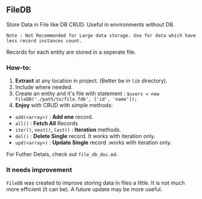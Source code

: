 ## FileDB

Store Data in File like DB CRUD. Useful in environments without DB.

    Note : Not Recommended for Large data storage. Use for data which have less record instances count.

Records for each entity are stored in a seperate file.

### How-to:

  1. **Extract** at any location in project. (Better be in ```lib``` directory).
  2. Include where needed.
  3. Create an entity and it's file with statement : 
    ```
    $users = new FileDB('./path/to/file.fdb', ['id', 'name']);
    ```
  3. **Enjoy** with CRUD with simple methods:

  - ```add(<array>)``` : **Add one** record.
  - ```all()``` : **Fetch All** Records
  - ```iter()```, ```next()```, ```last()``` : **Iteration** methods.
  - ```del()``` : **Delete Single** record. It works with iteration only.
  - ```upd(<array>)``` : **Update Single** record .works with iteration only.

For Futher Detais, check out ```file_db_doc.md```.

### It needs improvement

```FileDB``` was created to improve storing data in files a little. It is not much more efficient (it can be). A future update may be more useful.
